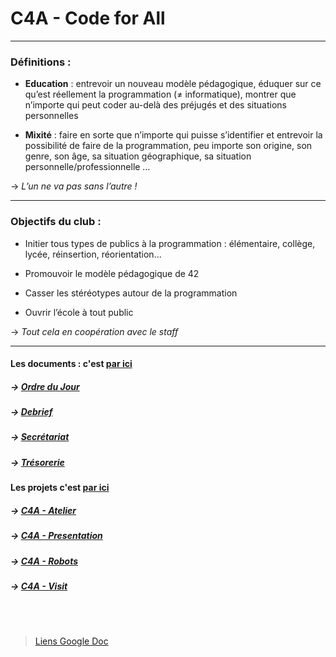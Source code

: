 # C4A - Code for All

---
### Définitions :

* **Education** : entrevoir un nouveau modèle pédagogique, éduquer sur ce qu’est réellement la
programmation (≠ informatique), montrer que n’importe qui peut coder au-delà des préjugés
et des situations personnelles  

* **Mixité** : faire en sorte que n’importe qui puisse s’identifier et entrevoir la possibilité de faire de
la programmation, peu importe son origine, son genre, son âge, sa situation géographique, sa
situation personnelle/professionnelle …

→ *L’un ne va pas sans l’autre !*

---

### Objectifs du club :

* Initier tous types de publics à la programmation : élémentaire, collège, lycée, réinsertion,
réorientation...

* Promouvoir le modèle pédagogique de 42

* Casser les stéréotypes autour de la programmation

* Ouvrir l’école à tout public

→ *Tout cela en coopération avec le staff*

---

#### Les documents : c'est [par ici](https://github.com/Code42All/Documents)

##### →    [Ordre du Jour](https://github.com/Code42All/Documents/blob/master/Ordre%20du%20Jour%2001_03_23.pdf)
##### →    [Debrief](https://github.com/Code42All/Documents/tree/master/Debriefs)
##### →    [Secrétariat](https://github.com/Code42All/Documents/tree/master/Secr%C3%A9tariat)
##### →    [Trésorerie](https://github.com/Code42All/Documents/tree/master/Tr%C3%A9sorerie)

#### Les projets c'est [par ici](https://github.com/Code42All/Project)

##### → [C4A - Atelier](https://github.com/Code42All/Project/tree/master/C4A-Atelier)
##### → [C4A - Presentation](https://github.com/Code42All/Project/tree/master/C4A-Presentation)
##### → [C4A - Robots](https://github.com/Code42All/Project/tree/master/C4A-Robots)
##### → [C4A - Visit](https://github.com/Code42All/Project/tree/master/C4A-Visit)
<br/>
<br/>

> [Liens Google Doc](https://docs.google.com/document/d/1hG3OV1mXAPskngnR6pbq7tRbXWe2oVu6QDCeJLCtpaw/edit?usp=share_link)


































<!--

**Here are some ideas to get you started:**

🙋‍♀️ A short introduction - what is your organization all about?
🌈 Contribution guidelines - how can the community get involved?
👩‍💻 Useful resources - where can the community find your docs? Is there anything else the community should know?
🍿 Fun facts - what does your team eat for breakfast?
🧙 Remember, you can do mighty things with the power of [Markdown](https://docs.github.com/github/writing-on-github/getting-started-with-writing-and-formatting-on-github/basic-writing-and-formatting-syntax)
-->

